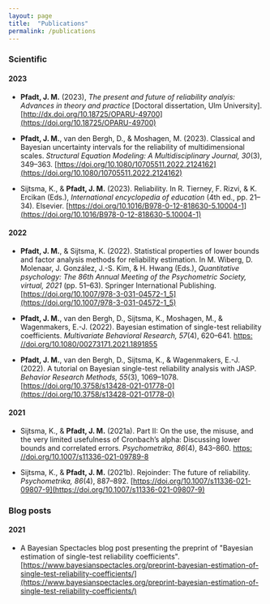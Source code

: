 ```yaml
---
layout: page
title:  "Publications"
permalink: /publications
---
```

### Scientific
#### 2023
- **Pfadt, J. M.** (2023), *The present and future of reliability analyis: Advances in theory and practice* [Doctoral dissertation, Ulm University]. [http://dx.doi.org/10.18725/OPARU-49700](https://doi.org/10.18725/OPARU-49700)

- **Pfadt, J. M.**, van den Bergh, D., & Moshagen, M. (2023). Classical and Bayesian uncertainty intervals for the reliability of multidimensional scales. *Structural Equation Modeling: A Multidisciplinary Journal, 30*(3), 349–363. [https://doi.org/10.1080/10705511.2022.2124162](https://doi.org/10.1080/10705511.2022.2124162)

- Sijtsma, K., & **Pfadt, J. M.** (2023). Reliability. In R. Tierney, F. Rizvi, & K. Ercikan (Eds.), *International encyclopedia of education* (4th ed., pp. 21–34). Elsevier. [https://doi.org/10.1016/B978-0-12-818630-5.10004-1](https://doi.org/10.1016/B978-0-12-818630-5.10004-1)


#### 2022
- **Pfadt, J. M.**, & Sijtsma, K. (2022). Statistical properties of lower bounds and factor analysis methods for reliability estimation. In M. Wiberg, D. Molenaar, J. González, J.-S. Kim, & H. Hwang (Eds.), *Quantitative psychology: The 86th Annual Meeting of the Psychometric Society, virtual, 2021* (pp. 51–63). Springer International Publishing. [https://doi.org/10.1007/978-3-031-04572-1_5](https://doi.org/10.1007/978-3-031-04572-1_5)

- **Pfadt, J. M.**, van den Bergh, D., Sijtsma, K., Moshagen, M., & Wagenmakers, E.-J. (2022). Bayesian estimation of single-test reliability coefficients. *Multivariate Behavioral Research, 57*(4), 620–641. [https: //doi.org/10.1080/00273171.2021.1891855](https://doi.org/10.1080/00273171.2021.1891855)

- **Pfadt, J. M.**, van den Bergh, D., Sijtsma, K., & Wagenmakers, E.-J. (2022). A tutorial on Bayesian single-test reliability analysis with JASP. *Behavior Research Methods, 55*(3), 1069–1078. [https://doi.org/10.3758/s13428-021-01778-0](https://doi.org/10.3758/s13428-021-01778-0)

#### 2021
- Sijtsma, K., & **Pfadt, J. M.** (2021a). Part II: On the use, the misuse, and the very limited usefulness of Cronbach’s alpha: Discussing lower bounds and correlated errors. *Psychometrika, 86*(4), 843–860. [https: //doi.org/10.1007/s11336-021-09789-8](https://doi.org/10.1007/s11336-021-09789-8)

- Sijtsma, K., & **Pfadt, J. M.** (2021b). Rejoinder: The future of reliability. *Psychometrika, 86*(4), 887–892. [https://doi.org/10.1007/s11336-021-09807-9](https://doi.org/10.1007/s11336-021-09807-9)

### Blog posts
#### 2021
- A Bayesian Spectacles blog post presenting the preprint of "Bayesian estimation of single-test reliability coefficients". [https://www.bayesianspectacles.org/preprint-bayesian-estimation-of-single-test-reliability-coefficients/](https://www.bayesianspectacles.org/preprint-bayesian-estimation-of-single-test-reliability-coefficients/)
